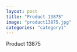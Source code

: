 ```yaml
---
layout: post
title: "Product 13875"
image: "product13875.jpg"
categories: "category1"
---
```

Product 13875
